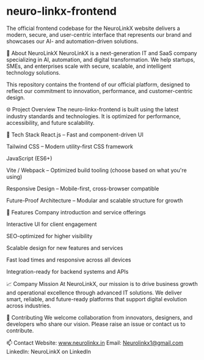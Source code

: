 # neuro-linkx-frontend
The official frontend codebase for the NeuroLinkX website delivers a modern, secure, and user-centric interface that represents our brand and showcases our AI- and automation-driven solutions.

🚀 About NeuroLinkX
NeuroLinkX is a next-generation IT and SaaS company specializing in AI, automation, and digital transformation. We help startups, SMEs, and enterprises scale with secure, scalable, and intelligent technology solutions.

This repository contains the frontend of our official platform, designed to reflect our commitment to innovation, performance, and customer-centric design.

🌐 Project Overview
The neuro-linkx-frontend is built using the latest industry standards and technologies. It is optimized for performance, accessibility, and future scalability.

🔧 Tech Stack
React.js – Fast and component-driven UI

Tailwind CSS – Modern utility-first CSS framework

JavaScript (ES6+)

Vite / Webpack – Optimized build tooling (choose based on what you're using)

Responsive Design – Mobile-first, cross-browser compatible

Future-Proof Architecture – Modular and scalable structure for growth

🎯 Features
Company introduction and service offerings

Interactive UI for client engagement

SEO-optimized for higher visibility

Scalable design for new features and services

Fast load times and responsive across all devices

Integration-ready for backend systems and APIs

📈 Company Mission
At NeuroLinkX, our mission is to drive business growth and operational excellence through advanced IT solutions. We deliver smart, reliable, and future-ready platforms that support digital evolution across industries.

🤝 Contributing
We welcome collaboration from innovators, designers, and developers who share our vision. Please raise an issue or contact us to contribute.

📫 Contact
Website: www.neurolinkx.in
Email: Neurolinkx1@gmail.com 
LinkedIn: NeuroLinkX on LinkedIn

